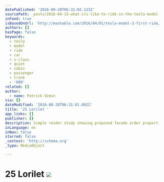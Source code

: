 ```yaml
---
datePublished: '2016-08-28T06:31:02.123Z'
sourcePath: _posts/2016-04-15-what-its-like-to-ride-in-the-tesla-model-3.md
inFeed: true
isBasedOnUrl: 'http://mashable.com/2016/04/01/tesla-model-3-first-ride/#GmuWjVf0GZqo'
authors: []
hasPage: false
keywords:
  - tesla
  - model
  - ride
  - car
  - s-class
  - quiet
  - cabin
  - passenger
  - trunk
  - '000'
related: []
author:
  - name: Patrick Ozmin
via: {}
dateModified: '2016-08-28T06:31:01.092Z'
title: '25 Lorilet '
app_links: []
publisher: {}
description: Simple render study showing proposed facade order proportions
inLanguage: en
inNav: false
starred: false
_context: 'http://schema.org'
_type: MediaObject

---
```

# 25 Lorilet ![](https://the-grid-user-content.s3-us-west-2.amazonaws.com/7c0148f8-e581-4902-a116-d00a1079a319.jpg)